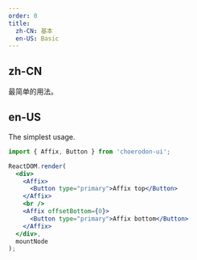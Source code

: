 ```yaml
---
order: 0
title:
  zh-CN: 基本
  en-US: Basic
---
```


## zh-CN

最简单的用法。

## en-US

The simplest usage.

````jsx
import { Affix, Button } from 'choerodon-ui';

ReactDOM.render(
  <div>
    <Affix>
      <Button type="primary">Affix top</Button>
    </Affix>
    <br />
    <Affix offsetBottom={0}>
      <Button type="primary">Affix bottom</Button>
    </Affix>
  </div>,
  mountNode
);
````
